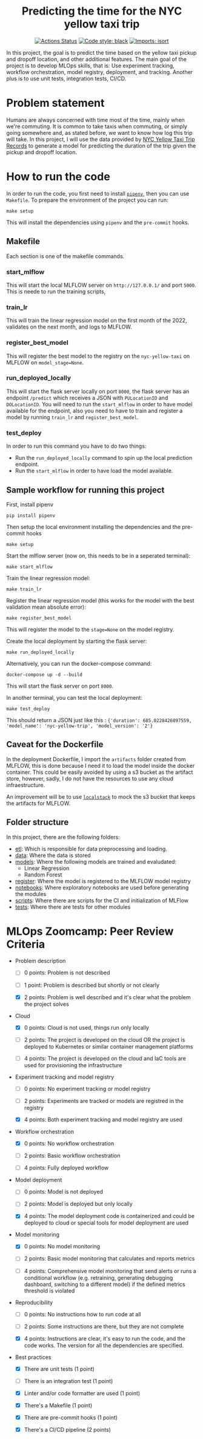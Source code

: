 <h1 align="center">Predicting the time for the NYC yellow taxi trip</h1>
<p align="center">
<a href="https://github.com/nahumsa/nyc-yellow-tripdata/actions"><img alt="Actions Status" src="https://github.com/nahumsa/nyc-yellow-tripdata/workflows/nyc-yello-taxi/badge.svg"></a>
<a href="https://github.com/psf/black"><img alt="Code style: black" src="https://img.shields.io/badge/code%20style-black-000000.svg"></a>
<a href="https://pycqa.github.io/isort/"><img alt="Imports: isort" src="https://img.shields.io/badge/%20imports-isort-%231674b1?style=flat&labelColor=ef8336"></a>
</p>

In this project, the goal is to predict the time based on the yellow taxi pickup and dropoff location, and other additional features. The main goal of the project is to develop MLOps skills, that is: Use experiment tracking, workflow orchestration, model registry, deployment, and tracking. Another plus is to use unit tests, integration tests, CI/CD.

# Problem statement

Humans are always concerned with time most of the time, mainly when we're commuting. It is common to take taxis when commuting, or simply going somewhere and, as stated before, we want to know how log this trip will take. In this project, I will use the data provided by [NYC Yellow Taxi Trip Records](https://www1.nyc.gov/site/tlc/about/tlc-trip-record-data.page) to generate a model for predicting the duration of the trip given the pickup and dropoff location.

# How to run the code

In order to run the code, you first need to install [`pipenv`](https://pipenv.pypa.io/en/latest/), then you can use `Makefile`. To prepare the environment of the project you can run:

```
make setup
```

This will install the dependencies using `pipenv` and the `pre-commit` hooks.

## Makefile

Each section is one of the makefile commands.

### start_mlflow

This will start the local MLFLOW server on `http://127.0.0.1/` and port `5000`. This is neede to run the training scripts,

### train_lr

This will train the linear regression model on the first month of the 2022, validates on the next month, and logs to MLFLOW.

### register_best_model

This will register the best model to the registry on the `nyc-yellow-taxi` on MLFLOW on `model_stage=None`.

### run_deployed_locally

This will start the flask server locally on port `8000`, the flask server has an endpoint `/predict` which receives a JSON with `PULocationID` and `DOLocationID`. You will need to run the `start_mlflow` in order to have model available for the endpoint, also you need to have to train and register a model by running `train_lr` and `register_best_model`.

### test_deploy

In order to run this command you have to do two things:
 - Run the `run_deployed_locally` command to spin up the local prediction endpoint.
 - Run the `start_mlflow` in order to have load the model available.


## Sample workflow for running this project

First, install pipenv

```
pip install pipenv
```

Then setup the local environment installing the dependencies and the pre-commit hooks
```
make setup
```

Start the mlflow server (now on, this needs to be in a seperated terminal):

```
make start_mlflow
```

Train the linear regression model:

```
make train_lr
```

Register the linear regression model (this works for the model with the best validation mean absolute error):
```
make register_best_model
```

This will register the model to the `stage=None` on the model registry.

Create the local deployment by starting the flask server:

```
make run_deployed_locally
```

Alternatively, you can run the docker-compose command:

```
docker-compose up -d --build
```
This will start the flask server on port `8000`.

In another terminal, you can test the local deployment:

```
make test_deploy
```

This should return a JSON just like this : `{'duration': 685.0228426897559, 'model_name': 'nyc-yellow-trip', 'model_version': '2'}`


## Caveat for the Dockerfile

In the deployment Dockerfile, I import the `artifacts` folder created from MLFLOW, this is done because I need it to load the model inside the docker container. This could be easily avoided by using a s3 bucket as the artifact store, however, sadly, I do not have the resources to use any cloud infraestructure.

An improvement will be to use [`localstack`](https://github.com/localstack/localstack) to mock the s3 bucket that keeps the artifacts for MLFLOW.

## Folder structure

In this project, there are the following folders:

- [etl](https://github.com/nahumsa/nyc-yellow-tripdata/tree/main/etl): Which is responsible for data preprocessing and loading.
- [data](https://github.com/nahumsa/nyc-yellow-tripdata/tree/main/data): Where the data is stored
- [models](https://github.com/nahumsa/nyc-yellow-tripdata/tree/main/models): Where the following models are trained and evaludated:
    - Linear Regression
    - Random Forest
- [register](https://github.com/nahumsa/nyc-yellow-tripdata/tree/main/register): Where the model is registered to the MLFLOW model registry
- [notebooks](https://github.com/nahumsa/nyc-yellow-tripdata/tree/main/notebooks): Where exploratory notebooks are used before generating the modules
- [scripts](https://github.com/nahumsa/nyc-yellow-tripdata/tree/main/scripts): Where there are scripts for the CI and initialization of MLFlow
- [tests](https://github.com/nahumsa/nyc-yellow-tripdata/tree/main/tests): Where there are tests for other modules

# MLOps Zoomcamp: Peer Review Criteria

* Problem description

    * [ ] 0 points: Problem is not described

    * [ ] 1 point: Problem is described but shortly or not clearly

    * [X] 2 points: Problem is well described and it's clear what the problem the project solves

* Cloud

    * [X] 0 points: Cloud is not used, things run only locally

    * [ ] 2 points: The project is developed on the cloud OR the project is deployed to Kubernetes or similar container management platforms

    * [ ] 4 points: The project is developed on the cloud and IaC tools are used for provisioning the infrastructure

* Experiment tracking and model registry

    * [ ] 0 points: No experiment tracking or model registry

    * [ ] 2 points: Experiments are tracked or models are registred in the registry

    * [X] 4 points: Both experiment tracking and model registry are used

* Workflow orchestration

    * [X] 0 points: No workflow orchestration

    * [ ] 2 points: Basic workflow orchestration

    * [ ] 4 points: Fully deployed workflow

* Model deployment

    * [ ] 0 points: Model is not deployed

    * [ ] 2 points: Model is deployed but only locally

    * [X] 4 points: The model deployment code is containerized and could be deployed to cloud or special tools for model deployment are used

* Model monitoring

    * [X] 0 points: No model monitoring

    * [ ] 2 points: Basic model monitoring that calculates and reports metrics

    * [ ] 4 points: Comprehensive model monitoring that send alerts or runs a conditional workflow (e.g. retraining, generating debugging dashboard, switching to a different model) if the defined metrics threshold is violated

* Reproducibility

    * [ ] 0 points: No instructions how to run code at all

    * [ ] 2 points: Some instructions are there, but they are not complete

    * [X] 4 points: Instructions are clear, it's easy to run the code, and the code works. The version for all the dependencies are specified.

* Best practices

    * [X] There are unit tests (1 point)

    * [ ] There is an integration test (1 point)

    * [X] Linter and/or code formatter are used (1 point)

    * [X] There's a Makefile (1 point)

    * [X] There are pre-commit hooks (1 point)

    * [X] There's a CI/CD pipeline (2 points)
